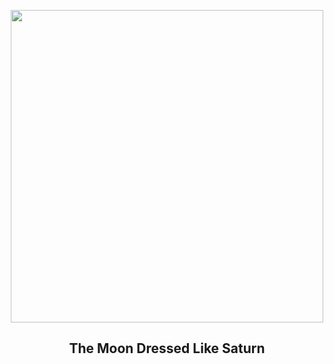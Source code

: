 
<p align="center"><img src="https://apod.nasa.gov/apod/image/2409/SaturnMoon_Sojuel_960.jpg" width="500" height="500"></p>
<h2 align="center"> The Moon Dressed Like Saturn </h2>
